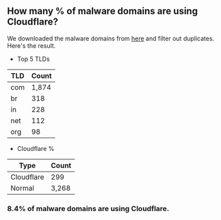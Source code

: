 ## How many % of malware domains are using Cloudflare?


We downloaded the malware domains from [here](https://urlhaus.abuse.ch) and filter out duplicates.
Here's the result.


[//]: # (start replacement)


- Top 5 TLDs

| TLD | Count |
| --- | --- |
| com | 1,874 |
| br | 318 |
| in | 228 |
| net | 112 |
| org | 98 |


- Cloudflare %

| Type | Count |
| --- | --- |
| Cloudflare | 299 |
| Normal | 3,268 |


### 8.4% of malware domains are using Cloudflare.